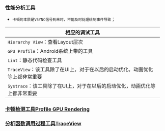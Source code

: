 ### 性能分析工具
+ `卡顿的本质是VSYNC信号到来时，不能及时处理绘制事件导致`；

|相应的调试工具|
|------|
|`Hierarchy View`：查看Layout层次|
|`GPU Profile`：Android系统上带的工具|
|`Lint`：静态代码检查工具|
|`TraceView`：该工具除了在UI上，对于在以后的启动优化，动画优化等上都非常重要|
|`Systrace`：该工具除了在UI上，对于在以后的启动优化，动画优化等上都非常重要|

### [卡顿检测工具Profile GPU Rendering](https://github.com/ningbaoqi/PerformanceOptimization/blob/master/README-xingneng1.md)
### [分析函数调用过程工具TraceView](https://github.com/ningbaoqi/PerformanceOptimization/blob/master/README-xingneng2.md)
